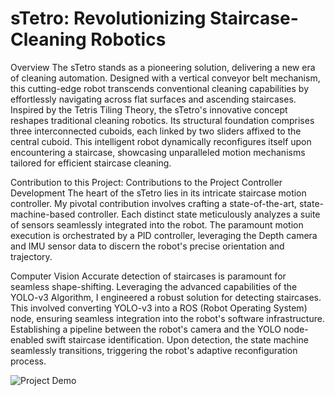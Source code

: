 # sTetro: Revolutionizing Staircase-Cleaning Robotics

Overview
The sTetro stands as a pioneering solution, delivering a new era of cleaning automation. Designed with a vertical conveyor belt mechanism, this cutting-edge robot transcends conventional cleaning capabilities by effortlessly navigating across flat surfaces and ascending staircases. Inspired by the Tetris Tiling Theory, the sTetro's innovative concept reshapes traditional cleaning robotics. Its structural foundation comprises three interconnected cuboids, each linked by two sliders affixed to the central cuboid. This intelligent robot dynamically reconfigures itself upon encountering a staircase, showcasing unparalleled motion mechanisms tailored for efficient staircase cleaning.

Contribution to this Project:
Contributions to the Project
Controller Development
The heart of the sTetro lies in its intricate staircase motion controller. My pivotal contribution involves crafting a state-of-the-art, state-machine-based controller. Each distinct state meticulously analyzes a suite of sensors seamlessly integrated into the robot. The paramount motion execution is orchestrated by a PID controller, leveraging the Depth camera and IMU sensor data to discern the robot's precise orientation and trajectory.

Computer Vision
Accurate detection of staircases is paramount for seamless shape-shifting. Leveraging the advanced capabilities of the YOLO-v3 Algorithm, I engineered a robust solution for detecting staircases. This involved converting YOLO-v3 into a ROS (Robot Operating System) node, ensuring seamless integration into the robot's software infrastructure. Establishing a pipeline between the robot's camera and the YOLO node-enabled swift staircase identification. Upon detection, the state machine seamlessly transitions, triggering the robot's adaptive reconfiguration process.

![Project Demo](https://github.com/NigamKatta/sTETRO/blob/main/Assets/sTETRO%20-%20GIF.gif)
